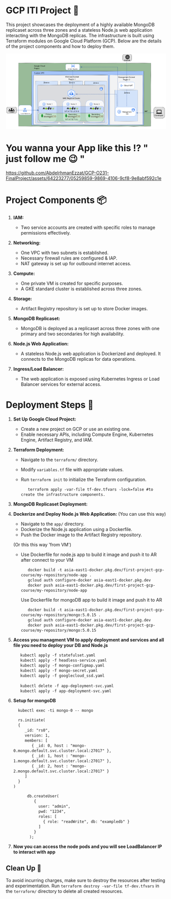 # GCP ITI Project 🎯

This project showcases the deployment of a highly available MongoDB replicaset across three zones and a stateless Node.js web application interacting with the MongoDB replicas. The infrastructure is built using Terraform modules on Google Cloud Platform (GCP). Below are the details of the project components and how to deploy them.

![Alt text](image.png)

# You wanna your App like this   ⁉️ " just follow me 😉 "
https://github.com/AbdelrhmanEzzat/GCP-O231-FinalProject/assets/64223277/05259859-9869-4106-9cf8-9e8abf592c1e

# Project Components 📦

1. **IAM:**
   - Two service accounts are created with specific roles to manage permissions effectively.

2. **Networking:**
   - One VPC with two subnets is established.
   - Necessary firewall rules are configured & IAP.
   - NAT gateway is set up for outbound internet access.

3. **Compute:**
   - One private VM is created for specific purposes.
   - A GKE standard cluster is established across three zones.

4. **Storage:**
   - Artifact Registry repository is set up to store Docker images.

5. **MongoDB Replicaset:**
   - MongoDB is deployed as a replicaset across three zones with one primary and two secondaries for high availability.

6. **Node.js Web Application:**
   - A stateless Node.js web application is Dockerized and deployed. It connects to the MongoDB replicas for data operations.

7. **Ingress/Load Balancer:**
   - The web application is exposed using Kubernetes Ingress or Load Balancer services for external access.

# Deployment Steps 🚀

1. **Set Up Google Cloud Project:**
   - Create a new project on GCP or use an existing one.
   - Enable necessary APIs, including Compute Engine, Kubernetes Engine, Artifact Registry, and IAM.

2. **Terraform Deployment:**
 
   - Navigate to the `terraform/` directory.
   - Modify `variables.tf` file with appropriate values.
   - Run `terraform init` to initialize the Terraform configuration.

      ```
         terraform apply -var-file tf-dev.tfvars -lock=false #to create the infrastructure components.
      ```

3. **MongoDB Replicaset Deployment:**


4. **Dockerize and Deploy Node.js Web Application:**
   (You can use this way)
   - Navigate to the `app/` directory.
   - Dockerize the Node.js application using a Dockerfile.
   - Push the Docker image to the Artifact Registry repository.

   (Or this this way 'from VM')
   -  Use Dockerfile for node.js app to build it image and push it to AR after connect to your VM

      ```
         docker build -t asia-east1-docker.pkg.dev/first-project-gcp-course/my-repository/node-app .
         gcloud auth configure-docker asia-east1-docker.pkg.dev
         docker push asia-east1-docker.pkg.dev/first-project-gcp-course/my-repository/node-app
      ```
      Use Dockerfile for mongoDB app to build it image and push it to AR
      ```
         docker build -t asia-east1-docker.pkg.dev/first-project-gcp-course/my-repository/mongo:5.0.15 .
         gcloud auth configure-docker asia-east1-docker.pkg.dev
         docker push asia-east1-docker.pkg.dev/first-project-gcp-course/my-repository/mongo:5.0.15
      ```

5. **Access you managment VM to apply deployment and services and all file you need to deploy your DB and Node.js**
      ```   
         kubectl apply -f statefulset.yaml 
         kubectl apply -f headless-service.yaml 
         kubectl apply -f mongo-configmap.yaml 
         kubectl apply -f mongo-secret.yaml
         kubectl apply -f googlecloud_ssd.yaml

         kubectl delete -f app-deployment-svc.yaml 
         kubectl apply -f app-deployment-svc.yaml
      ```
6. **Setup for mongoDB**

    ```
      kubectl exec -ti mongo-0 -- mongo
   ```
    
    ```
      rs.initiate(
      {
         _id: "rs0",
         version: 1,
         members: [
            { _id: 0, host : "mongo-0.mongo.default.svc.cluster.local:27017" },
            { _id: 1, host : "mongo-1.mongo.default.svc.cluster.local:27017" },
            { _id: 2, host : "mongo-2.mongo.default.svc.cluster.local:27017" }
         ]
      }
   )
   ```
  
   ```
         db.createUser(
            {
              user: "admin",
              pwd: "1234",
              roles: [
                { role: "readWrite", db: "exampledb" }
              ]
            }
          );
   ```
6. **Now you can access the node pods and you will see LoadBalancer IP to interact with app**

## Clean Up 🚮

To avoid incurring charges, make sure to destroy the resources after testing and experimentation. 
Run `terraform destroy -var-file tf-dev.tfvars` in the `terraform/` directory to delete all created resources.



